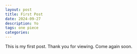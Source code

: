 ```yaml
---
layout: post
title: First Post
date: 2024-09-27
description: Yo
tags: one piece
categories: 
---
```


This is my first post. Thank you for viewing. Come again soon.




